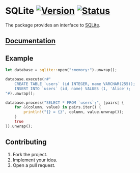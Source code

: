 # SQLite [![Version][version-img]][version-url] [![Status][status-img]][status-url]

The package provides an interface to [SQLite][1].

## [Documentation][doc]

## Example

```rust
let database = sqlite::open(":memory:").unwrap();

database.execute(r#"
    CREATE TABLE `users` (id INTEGER, name VARCHAR(255));
    INSERT INTO `users` (id, name) VALUES (1, 'Alice');
"#).unwrap();

database.process("SELECT * FROM `users`;", |pairs| {
    for &(column, value) in pairs.iter() {
        println!("{} = {}", column, value.unwrap());
    }
    true
}).unwrap();
```

## Contributing

1. Fork the project.
2. Implement your idea.
3. Open a pull request.

[1]: https://www.sqlite.org

[version-img]: https://img.shields.io/crates/v/sqlite.svg
[version-url]: https://crates.io/crates/sqlite
[status-img]: https://travis-ci.org/stainless-steel/sqlite.svg?branch=master
[status-url]: https://travis-ci.org/stainless-steel/sqlite
[doc]: https://stainless-steel.github.io/sqlite
